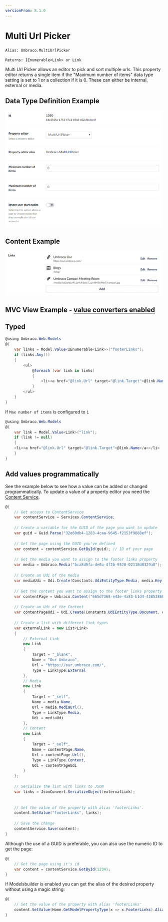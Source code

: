```yaml
---
versionFrom: 8.1.0
---
```


# Multi Url Picker

`Alias: Umbraco.MultiUrlPicker`

`Returns: IEnumerable<Link> or Link`

Multi Url Picker allows an editor to pick and sort multiple urls. This property editor returns a single item if the "Maximum number of items" data type setting is set to 1 or a collection if it is 0. These can either be internal, external or media.


## Data Type Definition Example

![Related Links Data Type Definition](images/Multy-Url-Picker-DataType-8_1.png)

## Content Example

![Media Picker Content](images/Multy-Url-Picker-Content-v8.png)

## MVC View Example - [value converters enabled](../../../../Setup/Upgrading/760-breaking-changes.md#property-value-converters-u4-7318)

## Typed

```csharp
@using Umbraco.Web.Models
@{
    var links = Model.Value<IEnumerable<Link>>("footerLinks");
    if (links.Any())
    {
        <ul>
            @foreach (var link in links)
            {
                <li><a href="@link.Url" target="@link.Target">@link.Name</a></li>
            }
        </ul>
    }
}
```

If `Max number of items` is configured to `1`
```csharp
@using Umbraco.Web.Models
@{
    var link = Model.Value<Link>("link");
    if (link != null)
    {
    <li><a href="@link.Url" target="@link.Target">@link.Name</a></li>
    }
}
```

## Add values programmatically

See the example below to see how a value can be added or changed programmatically. To update a value of a property editor you need the [Content Service](../../../../../Reference/Management/Services/ContentService/index.md).

```csharp
@{
	// Get access to ContentService
	var contentService = Services.ContentService;

	// Create a variable for the GUID of the page you want to update
	var guid = Guid.Parse("32e60db4-1283-4caa-9645-f2153f9888ef");

	// Get the page using the GUID you've defined
	var content = contentService.GetById(guid); // ID of your page

	// Get the media you want to assign to the footer links property 
	var media = Umbraco.Media("bca8d5fa-de0a-4f2b-9520-02118d8329a8");

	// Create an Udi of the media
	var mediaUdi = Udi.Create(Constants.UdiEntityType.Media, media.Key);

	// Get the content you want to assign to the footer links property 
	var contentPage = Umbraco.Content("665d7368-e43e-4a83-b1d4-43853860dc45");

	// Create an Udi of the Content
	var contentPageUdi = Udi.Create(Constants.UdiEntityType.Document, contentPage.Key);
	
	// Create a list with different link types
	var externalLink = new List<Link>
	{
		// External Link
		new Link
		{
			Target = "_blank",
			Name = "Our Umbraco",
			Url = "https://our.umbraco.com/",
			Type = LinkType.External
		},
		// Media 
		new Link
		{
			Target = "_self",
			Name = media.Name,
			Url = media.MediaUrl(),
			Type = LinkType.Media,
			Udi = mediaUdi
		}, 
		// Content 
		new Link
		{
			Target = "_self",
			Name = contentPage.Name,
			Url = contentPage.Url(),
			Type = LinkType.Content,
			Udi = contentPageUdi
		}
	};

	// Serialize the list with links to JSON
	var links = JsonConvert.SerializeObject(externalLink);
	

	// Set the value of the property with alias 'footerLinks'. 
	content.SetValue("footerLinks", links);

	// Save the change
	contentService.Save(content);
}
```

Although the use of a GUID is preferable, you can also use the numeric ID to get the page:

```csharp
@{
    // Get the page using it's id
    var content = contentService.GetById(1234); 
}
```

If Modelsbuilder is enabled you can get the alias of the desired property without using a magic string:

```csharp
@{
    // Set the value of the property with alias 'footerLinks'
    content.SetValue(Home.GetModelPropertyType(x => x.FooterLinks).Alias, links);
}
```

